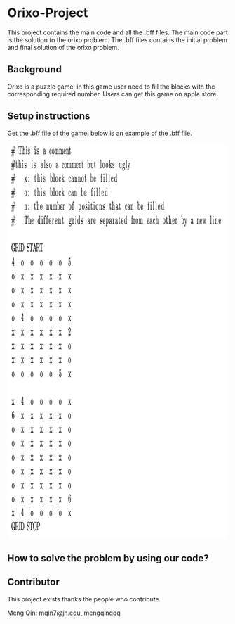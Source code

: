 # Orixo-Project
This project contains the main code and all the .bff files. The main code part is the solution to the orixo problem. The .bff files contains the initial problem and final solution of the orixo problem.

## Background
Orixo is a puzzle game, in this game user need to fill the blocks with the corresponding required number. Users can get this game on apple store.

## Setup instructions
Get the .bff file of the game. 
below is an example of the .bff file.




<img width="900" height="900" src=https://github.com/mengqinqqq/Orixo-Project/blob/main/%E6%88%AA%E5%B1%8F2022-01-07%20%E4%B8%8A%E5%8D%8812.11.19.png>


## How to solve the problem by using our code?




## Contributor
This project exists thanks the people who contribute. 

Meng Qin: mqin7@jh.edu, mengqinqqq

